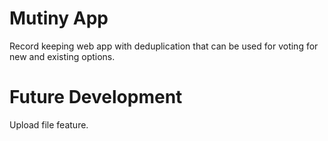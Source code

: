 # Mutiny App
Record keeping web app with deduplication that can be used for voting for new and existing options.

# Future Development
Upload file feature.